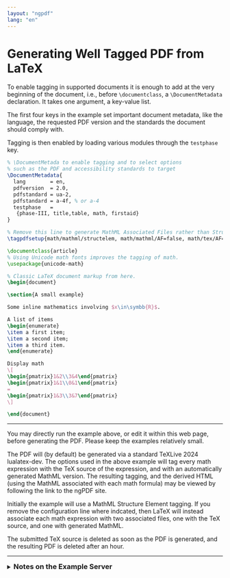 ```yaml
---
layout: "ngpdf"
lang: "en"
---
```



# Generating Well Tagged PDF from LaTeX


To enable tagging in supported documents it is enough to add at the
very beginning of the document, i.e., before `\documentclass`, a
`\DocumentMetadata` declaration. It takes one argument, a key-value
list.

The first four keys in the example set important document metadata,
like the language, the requested PDF version and the standards the
document should comply with.

Tagging is then enabled by loading various modules through the
`testphase` key.

```latex
% \DocumentMetada to enable tagging and to select options
% such as the PDF and accessibility standards to target
\DocumentMetadata{
  lang        = en,
  pdfversion  = 2.0,
  pdfstandard = ua-2,
  pdfstandard = a-4f, % or a-4
  testphase   = 
   {phase-III, title,table, math, firstaid}  
}

% Remove this line to generate MathML Associated Files rather than Structure Elements
\tagpdfsetup{math/mathml/structelem, math/mathml/AF=false, math/tex/AF=false}

\documentclass{article}
% Using Unicode math fonts improves the tagging of math.
\usepackage{unicode-math}

% Classic LaTeX document markup from here.
\begin{document}

\section{A small example}

Some inline mathematics involving $x\in\symbb{R}$.

A list of items
\begin{enumerate}
\item a first item;
\item a second item;
\item a third item.
\end{enumerate}

Display math
\[
\begin{pmatrix}1&2\\3&4\end{pmatrix}
\begin{pmatrix}1&1\\0&1\end{pmatrix}
=
\begin{pmatrix}1&3\\3&7\end{pmatrix}
\]

\end{document}
```


----

You may directly run the example above, or edit it within this web
page, before generating the PDF.  Please keep the examples
relatively small.

The PDF will (by default) be generated via a standard TeXLive 2024
  lualatex-dev. The options used in the above example will tag every
  math expression with the TeX source of the expression, and with an
  automatically generated MathML version.  The resulting tagging, and
  the derived HTML (using the MathML associated with each math
  formula) may be viewed by following the link to the ngPDF site.


Initially the example will use a MathML Structure Element
tagging. If you remove the configuration line where indcated, then
LaTeX will instead associate each math expression with
two associated files, one with the TeX source, and one with generated MathML.


The submitted TeX source is deleted as soon as the PDF is
generated, and the resulting PDF is deleted after an hour.


----


<details>
<summary><h3 style="display:inline">Notes on the Example Server</h3></summary>
<p></p>

<p>The example is shown in an online editor embedded in the
page.</p>

<p>The <button>Generate tagged PDF</button> will run (Lua)LaTeX
at texlive.net. Links will be generated to directly view the PDF or
to open the PDF at ngpdf.com which will allow the tagged structure to be
navigated and the derived HTML to be viewed.</p>

<p><a href="https://davidcarlisle.github.io/latexcgi/">texlive.net help</a></p>

<p><a href="https://ngpdf.com/help">ngPDF help</a></p>

<p>These examples run using the texlive.net and ngpdf.com services
provided by DANTE and Duallab respectively.
Please do not over use the services, they aren't set up to process heavy loads
but are intended just to run small examples in order to show how to use
LaTeX to generate tagged PDF on your local machine.</p>

</details>